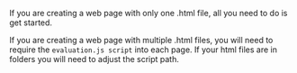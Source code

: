 If you are creating a web page with only one .html file, all you need to do is get started.

If you are creating a web page with multiple .html files, you will need to require the ``evaluation.js script`` into each page. If your html files are in folders you will need to adjust the script path.
